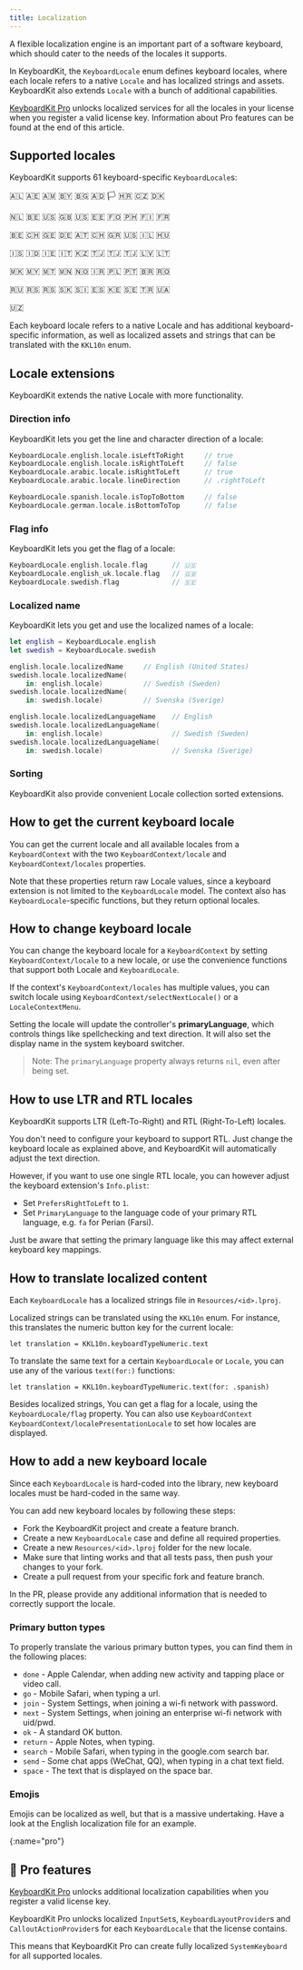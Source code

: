 ```yaml
---
title: Localization
---
```


A flexible localization engine is an important part of a software keyboard, which should cater to the needs of the locales it supports.

In KeyboardKit, the ``KeyboardLocale`` enum defines keyboard locales, where each locale refers to a native `Locale` and has localized strings and assets. KeyboardKit also extends `Locale` with a bunch of additional capabilities.

[KeyboardKit Pro][Pro] unlocks localized services for all the locales in your license when you register a valid license key. Information about Pro features can be found at the end of this article.



## Supported locales

KeyboardKit supports 61 keyboard-specific ``KeyboardLocale``s:

🇦🇱 🇦🇪 🇦🇲 🇧🇾 🇧🇬 🇦🇩 🏳️ 🇭🇷 🇨🇿 🇩🇰 <br />

🇳🇱 🇧🇪 🇺🇸 🇬🇧 🇺🇸 🇪🇪 🇫🇴 🇵🇭 🇫🇮 🇫🇷 <br />

🇧🇪 🇨🇭 🇬🇪 🇩🇪 🇦🇹 🇨🇭 🇬🇷 🇺🇸 🇮🇱 🇭🇺 <br />

🇮🇸 🇮🇩 🇮🇪 🇮🇹 🇰🇿 🇹🇯 🇹🇯 🇹🇯 🇱🇻 🇱🇹 <br />

🇲🇰 🇲🇾 🇲🇹 🇲🇳 🇳🇴 🇮🇷 🇵🇱 🇵🇹 🇧🇷 🇷🇴 <br />

🇷🇺 🇷🇸 🇷🇸 🇸🇰 🇸🇮 🇪🇸 🇰🇪 🇸🇪 🇹🇷 🇺🇦 <br />

🇺🇿 <br />

Each keyboard locale refers to a native Locale and has additional keyboard-specific information, as well as localized assets and strings that can be translated with the ``KKL10n`` enum.



## Locale extensions

KeyboardKit extends the native Locale with more functionality.

### Direction info

KeyboardKit lets you get the line and character direction of a locale:

```swift
KeyboardLocale.english.locale.isLeftToRight     // true
KeyboardLocale.english.locale.isRightToLeft     // false
KeyboardLocale.arabic.locale.isRightToLeft      // true
KeyboardLocale.arabic.locale.lineDirection      // .rightToLeft

KeyboardLocale.spanish.locale.isTopToBottom     // false
KeyboardLocale.german.locale.isBottomToTop      // false
```

### Flag info

KeyboardKit lets you get the flag of a locale:

```swift
KeyboardLocale.english.locale.flag      // 🇺🇸
KeyboardLocale.english_uk.locale.flag   // 🇬🇧
KeyboardLocale.swedish.flag             // 🇸🇪
```

### Localized name

KeyboardKit lets you get and use the localized names of a locale:

```swift
let english = KeyboardLocale.english
let swedish = KeyboardLocale.swedish

english.locale.localizedName     // English (United States)
swedish.locale.localizedName(
    in: english.locale)          // Swedish (Sweden)
swedish.locale.localizedName(
    in: swedish.locale)          // Svenska (Sverige)

english.locale.localizedLanguageName    // English
swedish.locale.localizedLanguageName(
    in: english.locale)                 // Swedish (Sweden)
swedish.locale.localizedLanguageName(
    in: swedish.locale)                 // Svenska (Sverige)
```

### Sorting

KeyboardKit also provide convenient Locale collection sorted extensions.



## How to get the current keyboard locale 

You can get the current locale and all available locales from a ``KeyboardContext`` with the two ``KeyboardContext/locale`` and ``KeyboardContext/locales`` properties.

Note that these properties return raw Locale values, since a keyboard extension is not limited to the ``KeyboardLocale`` model. The context also has ``KeyboardLocale``-specific functions, but they return optional locales.



## How to change keyboard locale 

You can change the keyboard locale for a ``KeyboardContext`` by setting ``KeyboardContext/locale`` to a new locale, or use the convenience functions that support both Locale and ``KeyboardLocale``.

If the context's ``KeyboardContext/locales`` has multiple values, you can switch locale using ``KeyboardContext/selectNextLocale()`` or a ``LocaleContextMenu``.

Setting the locale will update the controller's **primaryLanguage**, which controls things like spellchecking and text direction. It will also set the display name in the system keyboard switcher.

> Note: The `primaryLanguage` property always returns `nil`, even after being set.



## How to use LTR and RTL locales

KeyboardKit supports LTR (Left-To-Right) and RTL (Right-To-Left) locales.

You don't need to configure your keyboard to support RTL. Just change the keyboard locale as explained above, and KeyboardKit will automatically adjust the text direction.

However, if you want to use one single RTL locale, you can however adjust the keyboard extension's `Info.plist`:

* Set `PrefersRightToLeft` to `1`.
* Set `PrimaryLanguage` to the language code of your primary RTL language, e.g. `fa` for Perian (Farsi).

Just be aware that setting the primary language like this may affect external keyboard key mappings.



## How to translate localized content

Each ``KeyboardLocale`` has a localized strings file in `Resources/<id>.lproj`. 

Localized strings can be translated using the ``KKL10n`` enum. For instance, this translates the numeric button key for the current locale:

```
let translation = KKL10n.keyboardTypeNumeric.text
```

To translate the same text for a certain ``KeyboardLocale`` or `Locale`, you can use any of the various `text(for:)` functions:

```
let translation = KKL10n.keyboardTypeNumeric.text(for: .spanish)
```

Besides localized strings, You can get a flag for a locale, using the ``KeyboardLocale/flag`` property. You can also use ``KeyboardContext`` ``KeyboardContext/localePresentationLocale`` to set how locales are displayed.



## How to add a new keyboard locale

Since each ``KeyboardLocale`` is hard-coded into the library, new keyboard locales must be hard-coded in the same way.

You can add new keyboard locales by following these steps:

* Fork the KeyboardKit project and create a feature branch.
* Create a new ``KeyboardLocale`` case and define all required properties.
* Create a new `Resources/<id>.lproj` folder for the new locale.
* Make sure that linting works and that all tests pass, then push your changes to your fork. 
* Create a pull request from your specific fork and feature branch.

In the PR, please provide any additional information that is needed to correctly support the locale.


### Primary button types

To properly translate the various primary button types, you can find them in the following places:

* `done` - Apple Calendar, when adding new activity and tapping place or video call.
* `go` - Mobile Safari, when typing a url.  
* `join` - System Settings, when joining a wi-fi network with password.
* `next` - System Settings, when joining an enterprise wi-fi network with uid/pwd.
* `ok` - A standard OK button.
* `return` - Apple Notes, when typing.
* `search` - Mobile Safari, when typing in the google.com search bar.
* `send` - Some chat apps (WeChat, QQ), when typing in a chat text field.
* `space` - The text that is displayed on the space bar.   


### Emojis

Emojis can be localized as well, but that is a massive undertaking. Have a look at the English localization file for an example.



[](){:name="pro"}
## 👑 Pro features

[KeyboardKit Pro][Pro] unlocks additional localization capabilities when you register a valid license key.

KeyboardKit Pro unlocks localized ``InputSet``s, ``KeyboardLayoutProvider``s and ``CalloutActionProvider``s for each ``KeyboardLocale`` that the license contains.

This means that KeyboardKit Pro can create fully localized ``SystemKeyboard`` for all supported locales.



[Pro]: https://github.com/KeyboardKit/KeyboardKitPro

